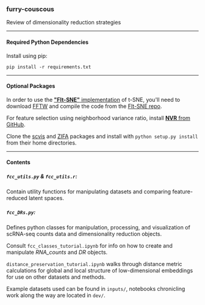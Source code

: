 ### furry-couscous
Review of dimensionality reduction strategies  

---
#### Required Python Dependencies
Install using pip:  
```
pip install -r requirements.txt
```

---
#### Optional Packages
In order to use the [__"FIt-SNE"__ implementation](https://arxiv.org/abs/1712.09005) of t-SNE, you'll need to download [FFTW](http://www.fftw.org/) and compile the code from the [FIt-SNE repo](https://github.com/KlugerLab/FIt-SNE).  

For feature selection using neighborhood variance ratio, install [__NVR__ from GitHub](https://github.com/KenLauLab/NVR).  

Clone the [scvis](https://github.com/shahcompbio/scvis) and [ZIFA](https://github.com/epierson9/ZIFA) packages and install with `python setup.py install` from their home directories.  

---
#### Contents
##### `fcc_utils.py` & `fcc_utils.r`:
Contain utility functions for manipulating datasets and comparing feature-reduced latent spaces.  

##### `fcc_DRs.py`:
Defines python classes for manipulation, processing, and visualization of scRNA-seq counts data and dimensionality reduction objects.  

Consult `fcc_classes_tutorial.ipynb` for info on how to create and manipulate _RNA_counts_ and _DR_ objects.  
  
`distance_preservation_tutorial.ipynb` walks through distance metric calculations for global and local structure of low-dimensional embeddings for use on other datasets and methods.  

Example datasets used can be found in `inputs/`, notebooks chronicling work along the way are located in `dev/`.  
